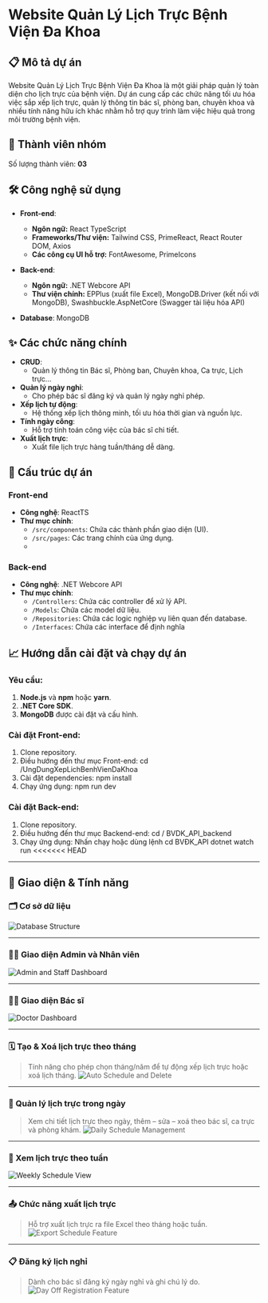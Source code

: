# Website Quản Lý Lịch Trực Bệnh Viện Đa Khoa

## 📋 Mô tả dự án
Website Quản Lý Lịch Trực Bệnh Viện Đa Khoa là một giải pháp quản lý toàn diện cho lịch trực của bệnh viện. Dự án cung cấp các chức năng tối ưu hóa việc sắp xếp lịch trực, quản lý thông tin bác sĩ, phòng ban, chuyên khoa và nhiều tính năng hữu ích khác nhằm hỗ trợ quy trình làm việc hiệu quả trong môi trường bệnh viện.

## 👥 Thành viên nhóm
Số lượng thành viên: **03**

## 🛠 Công nghệ sử dụng
- **Front-end**:  
  - **Ngôn ngữ:** React TypeScript  
  - **Frameworks/Thư viện:** Tailwind CSS, PrimeReact, React Router DOM, Axios  
  - **Các công cụ UI hỗ trợ:** FontAwesome, PrimeIcons  

- **Back-end**:  
  - **Ngôn ngữ:** .NET Webcore API  
  - **Thư viện chính:** EPPlus (xuất file Excel), MongoDB.Driver (kết nối với MongoDB), Swashbuckle.AspNetCore (Swagger tài liệu hóa API)  

- **Database**: MongoDB  

## ✨ Các chức năng chính
- **CRUD**:
  - Quản lý thông tin Bác sĩ, Phòng ban, Chuyên khoa, Ca trực, Lịch trực...
- **Quản lý ngày nghỉ**:
  - Cho phép bác sĩ đăng ký và quản lý ngày nghỉ phép.
- **Xếp lịch tự động**:
  - Hệ thống xếp lịch thông minh, tối ưu hóa thời gian và nguồn lực.
- **Tính ngày công**:
  - Hỗ trợ tính toán công việc của bác sĩ chi tiết.
- **Xuất lịch trực**:
  - Xuất file lịch trực hàng tuần/tháng dễ dàng.

## 📂 Cấu trúc dự án
### **Front-end**
- **Công nghệ**: ReactTS
- **Thư mục chính**:
  - `/src/components`: Chứa các thành phần giao diện (UI).
  - `/src/pages`: Các trang chính của ứng dụng.
  - 
### **Back-end**
- **Công nghệ**: .NET Webcore API
- **Thư mục chính**:
  - `/Controllers`: Chứa các controller để xử lý API.
  - `/Models`: Chứa các model dữ liệu.
  - `/Repositories`: Chứa các logic nghiệp vụ liên quan đến database.
  - `/Interfaces`: Chứa các interface để định nghĩa

## 📈 Hướng dẫn cài đặt và chạy dự án
### Yêu cầu:
1. **Node.js** và **npm** hoặc **yarn**.
2. **.NET Core SDK**.
3. **MongoDB** được cài đặt và cấu hình.

### Cài đặt Front-end:
1. Clone repository.
2. Điều hướng đến thư mục Front-end:
   cd /UngDungXepLichBenhVienDaKhoa
3. Cài đặt dependencies:
  npm install
4. Chạy ứng dụng:
  npm run dev

### Cài đặt Back-end:
1. Clone repository.
2. Điều hướng đến thư mục Backend-end:
   cd / BVDK_API_backend
3. Chạy ứng dụng:
  Nhấn chạy hoặc dùng lệnh
    cd BVĐK_API
    dotnet watch run
<<<<<<< HEAD
---

## 📌 Giao diện & Tính năng

### 🗂️ Cơ sở dữ liệu
![Database Structure](./screenshots/database_structure.png)

---

### 🧑‍💼 Giao diện Admin và Nhân viên
![Admin and Staff Dashboard](./screenshots/admin_staff_dashboard.png)

---

### 👨‍⚕️ Giao diện Bác sĩ
![Doctor Dashboard](./screenshots/doctor_dashboard.png)

---

### 🗓️ Tạo & Xoá lịch trực theo tháng
> Tính năng cho phép chọn tháng/năm để tự động xếp lịch trực hoặc xoá lịch tháng.
![Auto Schedule and Delete](./screenshots/auto_schedule_and_delete.png)

---

### 📅 Quản lý lịch trực trong ngày
> Xem chi tiết lịch trực theo ngày, thêm – sửa – xoá theo bác sĩ, ca trực và phòng khám.
![Daily Schedule Management](./screenshots/daily_schedule_management.png)

---

### 📆 Xem lịch trực theo tuần
![Weekly Schedule View](./screenshots/weekly_schedule_view.png)

---

### 📤 Chức năng xuất lịch trực
> Hỗ trợ xuất lịch trực ra file Excel theo tháng hoặc tuần.
![Export Schedule Feature](./screenshots/export_schedule_feature.png)

---

### 📋 Đăng ký lịch nghỉ
> Dành cho bác sĩ đăng ký ngày nghỉ và ghi chú lý do.
![Day Off Registration Feature](./screenshots/day_off_registration_feature.png)

